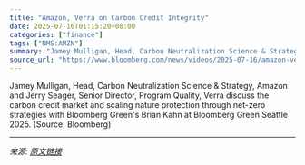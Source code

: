 ```yaml
---
title: "Amazon, Verra on Carbon Credit Integrity"
date: 2025-07-16T01:15:20+08:00
categories: ["finance"]
tags: ["NMS:AMZN"]
summary: "Jamey Mulligan, Head, Carbon Neutralization Science & Strategy, Amazon and Jerry Seager, Senior Director, Program Quality, Verra discuss the carbon credit market and scaling nature protection through "
source_url: "https://www.bloomberg.com/news/videos/2025-07-16/amazon-verra-on-carbon-credit-integrity-video"
---
```


Jamey Mulligan, Head, Carbon Neutralization Science & Strategy, Amazon and Jerry Seager, Senior Director, Program Quality, Verra discuss the carbon credit market and scaling nature protection through net-zero strategies with Bloomberg Green's Brian Kahn at Bloomberg Green Seattle 2025. (Source: Bloomberg)

---

*来源: [原文链接](https://www.bloomberg.com/news/videos/2025-07-16/amazon-verra-on-carbon-credit-integrity-video)*
